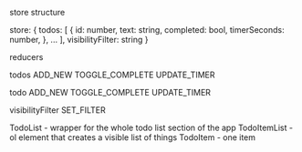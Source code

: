 store structure

store: {
  todos: [
    {
      id: number,
      text: string,
      completed: bool,
      timerSeconds: number,
    },
    ...
  ],
  visibilityFilter: string
}

reducers

todos
  ADD_NEW
  TOGGLE_COMPLETE
  UPDATE_TIMER

  todo
    ADD_NEW
    TOGGLE_COMPLETE
    UPDATE_TIMER

visibilityFilter
  SET_FILTER





TodoList - wrapper for the whole todo list section of the app
  TodoItemList - ol element that creates a visible list of things
    TodoItem - one item
